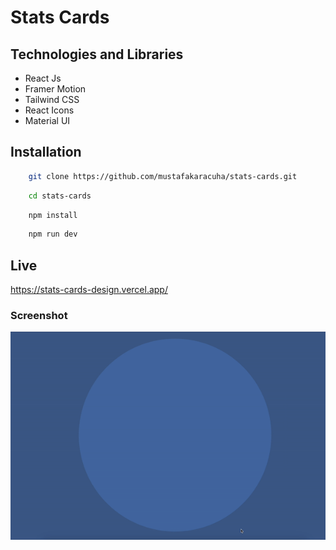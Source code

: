 # Stats Cards 


## Technologies and Libraries

- React Js
- Framer Motion
- Tailwind CSS
- React Icons
- Material UI

  
## Installation 

```bash 
    git clone https://github.com/mustafakaracuha/stats-cards.git
```
```bash 
    cd stats-cards
```
```bash 
    npm install
```
```bash 
    npm run dev
```


    
## Live
https://stats-cards-design.vercel.app/

  
### Screenshot

<img align="center" width="900" width="900" src="https://github.com/mustafakaracuha/stats-cards/blob/main/src/assets/app.gif" />

  

